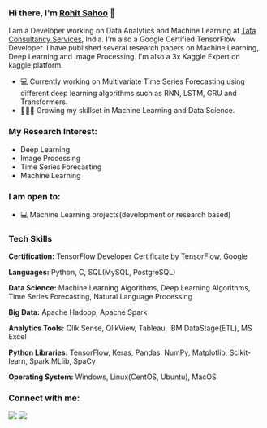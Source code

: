 ### Hi there, I'm [Rohit Sahoo](https://linkedin.com/in/rohit-sahoo) 👋

I am a Developer working on Data Analytics and Machine Learning at [Tata Consultancy Services](https://www.tcs.com), India. I'm also a Google Certified TensorFlow Developer. I have published several research papers on Machine Learning, Deep Learning and Image Processing. I'm also a 3x Kaggle Expert on kaggle platform.

- 💻 Currently working on Multivariate Time Series Forecasting using different deep learning algorithms such as RNN, LSTM, GRU and Transformers.
- 👨🏽‍💻 Growing my skillset in Machine Learning and Data Science.

### **My Research Interest**:
- Deep Learning
- Image Processing
- Time Series Forecasting
- Machine Learning

### **I am open to**:

- 💻 Machine Learning projects(development or research based)

### **Tech Skills**

**Certification:** TensorFlow Developer Certificate by TensorFlow, Google

**Languages:** Python, C, SQL(MySQL, PostgreSQL)

**Data Science:** Machine Learning Algorithms, Deep Learning Algorithms, Time Series Forecasting, Natural Language Processing

**Big Data:** Apache Hadoop, Apache Spark

**Analytics Tools:** Qlik Sense, QlikView, Tableau, IBM DataStage(ETL), MS Excel

**Python Libraries:** TensorFlow, Keras, Pandas, NumPy, Matplotlib, Scikit-learn, Spark MLlib, SpaCy

**Operating System:** Windows, Linux(CentOS, Ubuntu), MacOS



### **Connect with me:**

<p align = "center">

[<img src="https://img.shields.io/badge/kaggle-%2312100E.svg?&style=for-the-badge&logo=kaggle&logoColor=white&color=black" />](https://www.kaggle.com/rohitsahoo)
[<img src="https://img.shields.io/badge/linkedin-%2312100E.svg?&style=for-the-badge&logo=linkedin&logoColor=white&color=black" />](https://www.linkedin.com/in/rohit-sahoo)

</p>
